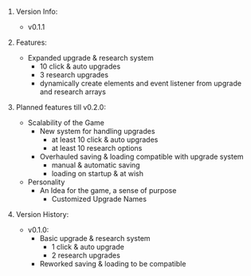 1. Version Info:
    - v0.1.1

2. Features:
    - Expanded upgrade & research system
        - 10 click & auto upgrades
        - 3 research upgrades
        - dynamically create elements and event listener from upgrade and research arrays

3. Planned features till v0.2.0:
    - Scalability of the Game
        - New system for handling upgrades
            - at least 10 click & auto upgrades
            - at least 10 research options
        - Overhauled saving & loading compatible with upgrade system
            - manual & automatic saving
            - loading on startup & at wish
    - Personality
        - An Idea for the game, a sense of purpose
            - Customized Upgrade Names

4. Version History:
    - v0.1.0:
        - Basic upgrade & research system
            - 1 click & auto upgrade
            - 2 research upgrades
        - Reworked saving & loading to be compatible
